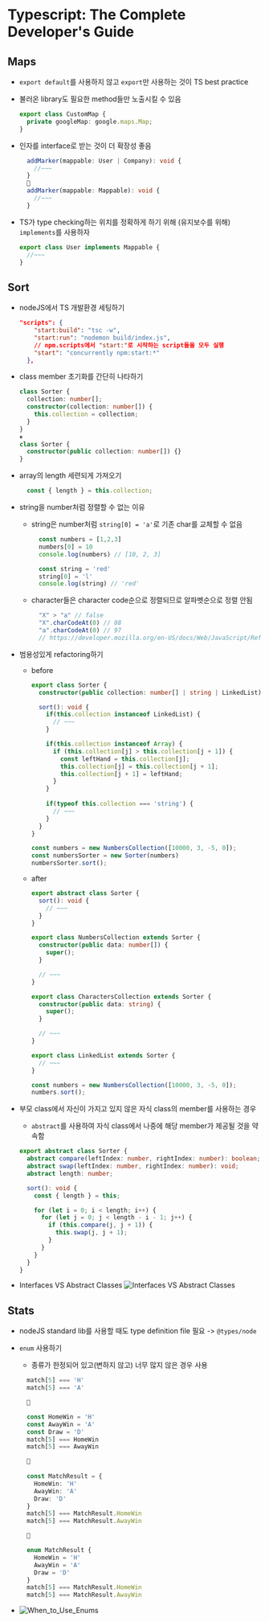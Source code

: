 # Typescript: The Complete Developer's Guide

## Maps

- `export default`를 사용하지 않고 `export`만 사용하는 것이 TS best practice
- 불러온 library도 필요한 method들만 노출시킬 수 있음

  ```ts
  export class CustomMap {
    private googleMap: google.maps.Map;
  }
  ```

- 인자를 interface로 받는 것이 더 확장성 좋음

  ```ts
    addMarker(mappable: User | Company): void {
      //~~~
    }
    🔽
    addMarker(mappable: Mappable): void {
      //~~~
    }
  ```

- TS가 type checking하는 위치를 정확하게 하기 위해 (유지보수를 위해) `implements`를 사용하자

  ```ts
  export class User implements Mappable {
    //~~~
  }
  ```

## Sort

- nodeJS에서 TS 개발환경 세팅하기

  ```json
  "scripts": {
      "start:build": "tsc -w",
      "start:run": "nodemon build/index.js",
      // npm.scripts에서 "start:"로 시작하는 script들을 모두 실행
      "start": "concurrently npm:start:*"
    },
  ```

- class member 초기화를 간단히 나타하기

  ```ts
  class Sorter {
    collection: number[];
    constructor(collection: number[]) {
      this.collection = collection;
    }
  }
  ⏸
  class Sorter {  
    constructor(public collection: number[]) {}
  }
  ```

- array의 length 세련되게 가져오기

  ```ts
    const { length } = this.collection;
  ```

- string을 number처럼 정렬할 수 없는 이유
  - string은 number처럼 `string[0] = 'a'`로 기존 char를 교체할 수 없음

    ```ts
      const numbers = [1,2,3]
      numbers[0] = 10
      console.log(numbers) // [10, 2, 3]

      const string = 'red'
      string[0] = 'l'
      console.log(string) // 'red'
    ```

  - character들은 character code순으로 정렬되므로 알파벳순으로 정렬 안됨

    ```ts
      "X" > "a" // false
      "X".charCodeAt(0) // 88
      "a".charCodeAt(0) // 97
      // https://developer.mozilla.org/en-US/docs/Web/JavaScript/Reference/Global_Objects/String/charCodeAt
    ```

- 범용성있게 refactoring하기
  - before

    ```ts
    export class Sorter {
      constructor(public collection: number[] | string | LinkedList) {}

      sort(): void {   
        if(this.collection instanceof LinkedList) {
          // ~~~
        }

        if(this.collection instanceof Array) {
          if (this.collection[j] > this.collection[j + 1]) {
            const leftHand = this.collection[j];
            this.collection[j] = this.collection[j + 1];
            this.collection[j + 1] = leftHand;
          }
        }
        
        if(typeof this.collection === 'string') {
          // ~~~
        }
      }
    }

    const numbers = new NumbersCollection([10000, 3, -5, 0]);
    const numbersSorter = new Sorter(numbers)
    numbersSorter.sort();  
    ```

  - after

    ```ts
    export abstract class Sorter {
      sort(): void {
        // ~~~
      }
    }

    export class NumbersCollection extends Sorter {
      constructor(public data: number[]) {
        super();
      }

      // ~~~
    }

    export class CharactersCollection extends Sorter {
      constructor(public data: string) {
        super();
      }

      // ~~~
    }

    export class LinkedList extends Sorter {
      // ~~~
    }

    const numbers = new NumbersCollection([10000, 3, -5, 0]);
    numbers.sort();
    ```

- 부모 class에서 자신이 가지고 있지 않은 자식 class의 member를 사용하는 경우
  - `abstract`를 사용하여 자식 class에서 나중에 해당 member가 제공될 것을 약속함

  ```ts
  export abstract class Sorter {
    abstract compare(leftIndex: number, rightIndex: number): boolean;
    abstract swap(leftIndex: number, rightIndex: number): void;
    abstract length: number;

    sort(): void {
      const { length } = this;

      for (let i = 0; i < length; i++) {
        for (let j = 0; j < length - i - 1; j++) {
          if (this.compare(j, j + 1)) {
            this.swap(j, j + 1);
          }
        }
      }
    }
  }
  ```

- Interfaces VS Abstract Classes
![Interfaces VS Abstract Classes](img/Interfaces_vs_Abstract_Classes.jpg)

## Stats

- nodeJS standard lib를 사용할 때도 type definition file 필요 -> `@types/node`

- `enum` 사용하기
  - 종류가 한정되어 있고(변하지 않고) 너무 많지 않은 경우 사용

  ```ts
    match[5] === 'H'
    match[5] === 'A'

    🔽

    const HomeWin = 'H'
    const AwayWin = 'A'
    const Draw = 'D'
    match[5] === HomeWin
    match[5] === AwayWin

    🔽
    
    const MatchResult = {
      HomeWin: 'H'
      AwayWin: 'A'
      Draw: 'D'
    }
    match[5] === MatchResult.HomeWin
    match[5] === MatchResult.AwayWin

    🔽

    enum MatchResult {
      HomeWin = 'H'
      AwayWin = 'A'
      Draw = 'D'
    }
    match[5] === MatchResult.HomeWin
    match[5] === MatchResult.AwayWin
  ```

- ![When_to_Use_Enums](stats/img/When_to_Use_Enums.jpg)
